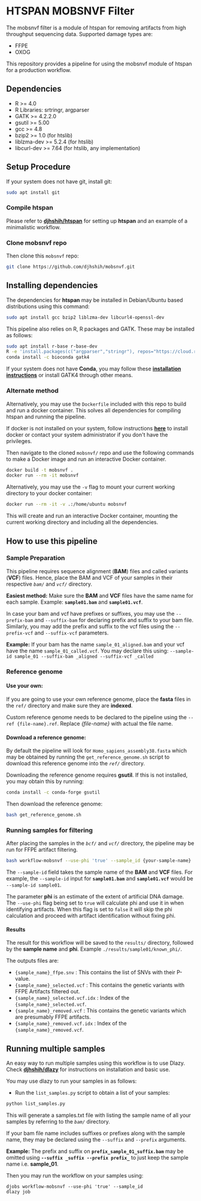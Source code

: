 # HTSPAN MOBSNVF Filter

The mobsnvf filter is a module of htspan for removing artifacts from high throughput sequencing data. Supported damage types are:

* FFPE
* OXOG

This repository provides a pipeline for using the mobsnvf module of htspan for a production workflow.


## Dependencies
* R >= 4.0
* R Libraries: srtringr, argparser
* GATK >= 4.2.2.0
* gsutil >= 5.00
* gcc >= 4.8
* bzip2 >= 1.0 (for htslib)
* liblzma-dev >= 5.2.4 (for htslib)
* libcurl-dev >= 7.64 (for htslib, any implementation)


## Setup Procedure

If your system does not have git, install git:

```bash
sudo apt install git
```

### Compile htspan
Please refer to __[djhshih/htspan](https://github.com/djhshih/htspan)__ for setting up __htspan__ and an example of a minimalistic workflow.

### Clone mobsnvf repo
Then clone this `mobsnvf` repo:
```bash
git clone https://github.com/djhshih/mobsnvf.git
```


## Installing dependencies

The dependencies for __htspan__ may be installed in Debian/Ubuntu based distributions using this command:
```bash
sudo apt install gcc bzip2 liblzma-dev libcurl4-openssl-dev
```

This pipeline also relies on R, R packages and GATK. These may be installed as follows:

```bash
sudo apt install r-base r-base-dev
R -e 'install.packages(c("argparser","stringr"), repos="https://cloud.r-project.org")'
conda install -c bioconda gatk4
```

If your system does not have __Conda__, you may follow these __[installation instructions](https://www.anaconda.com/docs/getting-started/miniconda/install#linux)__ or install GATK4 through other means.

### Alternate method

Alternatively, you may use the `Dockerfile` included with this repo to build and run a docker container. This solves all dependencies for compiling htspan and running the pipeline.

If docker is not installed on your system, follow instructions __[here](https://docs.docker.com/engine/install/)__ to install docker or contact your system administrator if you don't have the privileges.

Then navigate to the cloned `mobsnvf/` repo and use the following commands to make a Docker image and run an interactive Docker container.

```bash
docker build -t mobsnvf .
docker run --rm -it mobsnvf
```

Alternatively, you may use the `-v` flag to mount your current working directory to your docker container:

```bash
docker run --rm -it -v .:/home/ubuntu mobsnvf
```

This will create and run an interactive Docker container, mounting the current working directory and including all the dependencies.

## How to use this pipeline

### Sample Preparation

This pipeline requires sequence alignment (__BAM__) files and called variants (__VCF__) files. Hence, place the BAM and VCF of your samples in their respective _`bam/`_ and _`vcf/`_ directory.

__Easiest method:__ Make sure the __BAM__ and __VCF__ files have the same name for each sample. Example: __`sample01.bam`__ and __`sample01.vcf`__.

In case your bam and vcf have prefixes or suffixes, you may use the `--prefix-bam` and `--suffix-bam` for declaring prefix and suffix to your bam file. Similarly, you may add the prefix and suffix to the vcf files using the `--prefix-vcf` and `--suffix-vcf` parameters.

__Example:__
If your bam has the name `sample_01_aligned.bam` and your vcf have the name `sample_01_called.vcf`. You may declare this using: `--sample-id sample_01 --suffix-bam _aligned --suffix-vcf _called`

### Reference genome

#### Use your own:
If you are going to use your own reference genome, place the __fasta__ files in the `ref/` directory and make sure they are __indexed__.

Custom reference genome needs to be declared to the pipeline using the `--ref {file-name}.ref`. Replace _{file-name}_ with actual the file name.

#### Download a reference genome:
By default the pipeline will look for `Homo_sapiens_assembly38.fasta` which may be obtained by running the `get_reference_genome.sh` script to download this reference genome into the _`ref/`_ directory. 

Downloading the reference genome requires __gsutil__. If this is not installed, you may obtain this by running:

```bash
conda install -c conda-forge gsutil
```
Then download the reference genome:

```bash
bash get_reference_genome.sh
```

### Running samples for filtering

After placing the samples in the _`bcf/`_ and _`vcf/`_ directory, the pipeline may be run for FFPE artifact filtering.

```bash
bash workflow-mobsnvf --use-phi 'true' --sample_id {your-sample-name} 
```

The `--sample-id` field takes the sample name of the __BAM__ and __VCF__ files. For example, the `--sample-id` input for __`sample01.bam`__ and __`sample01.vcf`__ would be `--sample-id sample01`.

The parameter __phi__ is an estimate of the extent of artificial DNA damage. The `--use-phi` flag being set to `true` will calculate phi and use it in when identifying artifacts. When this flag is set to `false` it will skip the phi calculation and proceed with artifact identification without fixing phi.

#### Results

The result for this workflow will be saved to the `results/` directory, followed by the __sample name__ and __phi__. Example `./results/sample01/known_phi/`.

The outputs files are:

- `{sample_name}_ffpe.snv` : This contains the list of SNVs with their P-value.
- `{sample_name}_selected.vcf` : This contains the genetic variants with FFPE Artifacts filtered out.
- `{sample_name}_selected.vcf.idx` : Index of the `{sample_name}_selected.vcf`.
- `{sample_name}_removed.vcf` : This contains the genetic variants which are presumably FFPE artifacts.
- `{sample_name}_removed.vcf.idx` : Index of the `{sample_name}_removed.vcf`.

## Running multiple samples

An easy way to run multiple samples using this workflow is to use Dlazy. Check __[djhshih/dlazy](https://github.com/djhshih/dlazy)__ for instructions on installation and basic use.

You may use dlazy to run your samples in as follows:

- Run the `list_samples.py` script to obtain a list of your samples:

```bash
python list_samples.py
```
This will generate a samples.txt file with listing the sample name of all your samples by referring to the _`bam/`_ directory. 

If your bam file name includes suffixes or prefixes along with the sample name, they may be declared using the `--suffix` and `--prefix` arguments. 

__Example:__ The prefix and suffix on __`prefix_sample_01_suffix.bam`__ may be omitted using __`--suffix _suffix --prefix prefix_`__ to just keep the sample name i.e. __sample_01__.

Then you may run the workflow on your samples using:
```
djobs workflow-mobsnvf --use-phi 'true' --sample_id
dlazy job
```















